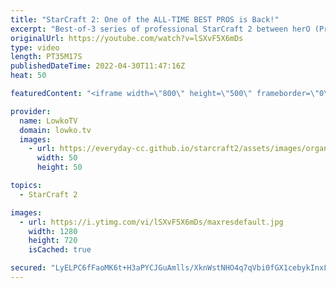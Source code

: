 ```yaml
---
title: "StarCraft 2: One of the ALL-TIME BEST PROS is Back!"
excerpt: "Best-of-3 series of professional StarCraft 2 between herO (Protoss) and soO (Zerg). soO just finished his military service in South Korea and has decided to return to professional gaming.  Support my work on Patreon: https://www.patreon.com/lowkotv Become a YouTube member: https://lowko.tv/join  More"
originalUrl: https://youtube.com/watch?v=lSXvF5X6mDs
type: video
length: PT35M17S
publishedDateTime: 2022-04-30T11:47:16Z
heat: 50

featuredContent: "<iframe width=\"800\" height=\"500\" frameborder=\"0\" src=\"https://www.youtube.com/embed/lSXvF5X6mDs\" allow=\"accelerometer; autoplay; encrypted-media; gyroscope; picture-in-picture\" allowfullscreen></iframe>"

provider:
  name: LowkoTV
  domain: lowko.tv
  images:
    - url: https://everyday-cc.github.io/starcraft2/assets/images/organizations/lowko.tv-50x50.jpg
      width: 50
      height: 50

topics:
  - StarCraft 2

images:
  - url: https://i.ytimg.com/vi/lSXvF5X6mDs/maxresdefault.jpg
    width: 1280
    height: 720
    isCached: true

secured: "LyELPC6fFaoMK6t+H3aPYCJGuAmlls/XknWstNHO4q7qVbi0fGX1cebykInxL/mcFlRtlZAZexFbS6CRCYOo/3Z7DvfBAq5bw+Ls5rBc2ZbA+WTbVh9VXeigByHLbLw3Um17pMVhlAXRC5AaptRyz5RK0Dky0j1EicgsKOzbOGSmBuRX/hNRCuEKo4HyTp4gT97rm1yruv4EJ6Cbx0teyTzNgcjqluroDq5HoweSY70l3mdjua550ULzqG/9sG8DORS6cSZEanrBNvHIzk05qNfj//hjhPXoEi7b+jM7356hle4DAhEQh4BGQXe+8PBHwbYVdpfTICHkTYg8amnWK5k+lesXtNJdzb754uQByLx9l1Le9U5AzJaBJ8hvazHm3rxOy1Qzv3uJ2miXisdI6X3Mi0OW56t0WYlDpk29gmiZY1na5QDd5t5eNlpoLde4;5ckZmW8AWuqjE8tuk0OOFg=="
---
```



